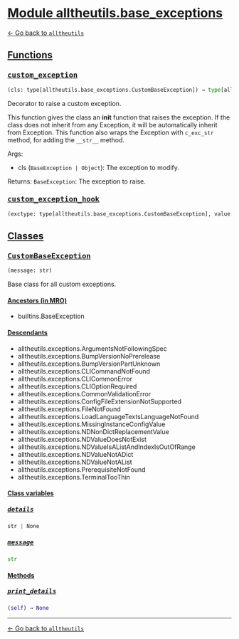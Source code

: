 <h1 id=""><a href="#">Module alltheutils.base_exceptions</a></h1>

[← Go back to `alltheutils`](./index.md)

<h2 id="functions"><a href="#functions">Functions</a></h2>

<h3 id="functions-custom_exception"><a href="#functions-custom_exception"><pre>custom_exception</pre></a></h3>

```python
(cls: type[alltheutils.base_exceptions.CustomBaseException]) → type[alltheutils.base_exceptions.CustomBaseException]
```

Decorator to raise a custom exception.

This function gives the class an __init__ function that raises the exception.
If the class does not inherit from any Exception, it will be automatically inherit from Exception.
This function also wraps the Exception with `c_exc_str` method, for adding the `__str__` method.

Args:
- cls (`BaseException | Object`): The exception to modify.

Returns:
`BaseException`: The exception to raise.

<h3 id="functions-custom_exception_hook"><a href="#functions-custom_exception_hook"><pre>custom_exception_hook</pre></a></h3>

```python
(exctype: type[alltheutils.base_exceptions.CustomBaseException], value: alltheutils.base_exceptions.CustomBaseException, traceback: traceback | None) → None
```

<h2 id="classes"><a href="#classes">Classes</a></h2>

<h3 id="classes-custombaseexception"><a href="#classes-custombaseexception"><pre>CustomBaseException</pre></a></h3>

```python
(message: str)
```

Base class for all custom exceptions.

<h4 id="classes-custombaseexception-ancestors-in-mro"><a href="#classes-custombaseexception-ancestors-in-mro">Ancestors (in MRO)</a></h4>

- builtins.BaseException

<h4 id="classes-custombaseexception-descendants"><a href="#classes-custombaseexception-descendants">Descendants</a></h4>

- alltheutils.exceptions.ArgumentsNotFollowingSpec
- alltheutils.exceptions.BumpVersionNoPrerelease
- alltheutils.exceptions.BumpVersionPartUnknown
- alltheutils.exceptions.CLICommandNotFound
- alltheutils.exceptions.CLICommonError
- alltheutils.exceptions.CLIOptionRequired
- alltheutils.exceptions.CommonValidationError
- alltheutils.exceptions.ConfigFileExtensionNotSupported
- alltheutils.exceptions.FileNotFound
- alltheutils.exceptions.LoadLanguageTextsLanguageNotFound
- alltheutils.exceptions.MissingInstanceConfigValue
- alltheutils.exceptions.NDNonDictReplacementValue
- alltheutils.exceptions.NDValueDoesNotExist
- alltheutils.exceptions.NDValueIsAListAndIndexIsOutOfRange
- alltheutils.exceptions.NDValueNotADict
- alltheutils.exceptions.NDValueNotAList
- alltheutils.exceptions.PrerequisiteNotFound
- alltheutils.exceptions.TerminalTooThin

<h4 id="classes-custombaseexception-class-variables"><a href="#classes-custombaseexception-class-variables">Class variables</a></h4>

<h5 id="classes-custombaseexception-class-variables-details"><a href="#classes-custombaseexception-class-variables-details"><pre>details</pre></a></h5>

```python
str | None
```

<h5 id="classes-custombaseexception-class-variables-message"><a href="#classes-custombaseexception-class-variables-message"><pre>message</pre></a></h5>

```python
str
```

<h4 id="classes-custombaseexception-methods"><a href="#classes-custombaseexception-methods">Methods</a></h4>

<h5 id="classes-custombaseexception-methods-print_details"><a href="#classes-custombaseexception-methods-print_details"><pre>print_details</pre></a></h5>

```python
(self) → None
```

---

[← Go back to `alltheutils`](./index.md)